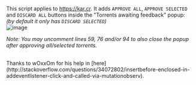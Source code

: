 This script applies to https://kar.cr.
It adds `APPROVE ALL`, `APPROVE SELECTED` and `DISCARD ALL` buttons inside the "Torrents awaiting feedback" popup:  
_(by default it only has `DISCARD SELECTED`)_  
![image](https://i.imgur.com/9okUtOK.jpg)

_Note: You may uncomment lines 59, 76 and/or 94 to also close the popup after approving all/selected torrents._

<br>
Thanks to wOxxOm for his help in [here](http://stackoverflow.com/questions/34072802/insertbefore-enclosed-in-addeventlistener-click-and-called-via-mutationobserv).